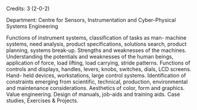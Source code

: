 Credits: 3 (2-0-2)

Department: Centre for Sensors, Instrumentation and Cyber-Physical Systems Engineering

Functions of instrument systems, classification of tasks as man- machine systems, need analysis, product specifications, solutions search, product planning, systems break-up. Strengths and weaknesses of the machines. Understanding the potentials and weaknesses of the human beings, application of force, load lifting, load carrying, stride patterns. Functions of controls and displays, handles, levers, knobs, switches, dials, LCD screens. Hand- held devices, workstations, large control systems. Identification of constraints emerging from scientific, technical, production, environmental and maintenance considerations. Aesthetics of color, form and graphics. Value engineering. Design of manuals, job-aids and training aids. Case studies, Exercises & Projects.
